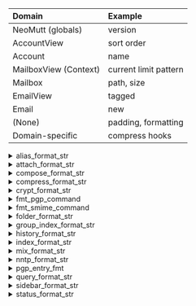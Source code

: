 | Domain                | Example               |
| :-------------------- | :-------------------- |
| NeoMutt (globals)     | version               |
| AccountView           | sort order            |
| Account               | name                  |
| MailboxView (Context) | current limit pattern |
| Mailbox               | path, size            |
| EmailView             | tagged                |
| Email                 | new                   |
| (None)                | padding, formatting   |
| Domain-specific       | compress hooks        |

<details><summary>alias_format_str</summary>

- `%a` Alias name
- `%f` Flags - currently, a 'd' for an alias marked for deletion
- `%n` Index number
- `%r` Address which alias expands to
- `%t` Character which indicates if the alias is tagged for inclusion
</details>

<details><summary>attach_format_str</summary>

- `%C` Character set
- `%c` Character set: convert?
- `%D` Deleted flag
- `%d` Description
- `%e` MIME content-transfer-encoding
- `%f` Filename
- `%F` Filename for content-disposition header
- `%I` Content-disposition, either I (inline) or A (attachment)
- `%m` Major MIME type
- `%M` MIME subtype
- `%n` Attachment number
- `%Q` 'Q', if MIME part qualifies for attachment counting
- `%s` Size
- `%t` Tagged flag
- `%T` Tree chars
- `%u` Unlink
- `%X` Number of qualifying MIME parts in this part and its children
</details>

<details><summary>compose_format_str</summary>

- `%a` Total number of attachments
- `%h` Local hostname
- `%l` Approximate size (in bytes) of the current message
- `%v` NeoMutt version string
</details>

<details><summary>compress_format_str</summary>

- `%f` Compressed file
- `%t` Plaintext, temporary file
</details>

<details><summary>crypt_format_str</summary>

- `%a` Algorithm
- `%A` Algorithm of the principal key
- `%c` Capabilities
- `%C` Capabilities of the principal key
- `%f` Flags
- `%F` Flags of the principal key
- `%k` Key id
- `%K` Key id of the principal key
- `%l` Length
- `%L` Length of the principal key
- `%n` Number
- `%p` Protocol
- `%t` Trust/validity of the key-uid association
- `%u` User id
- `%[...]` Date of key using strftime(3)
</details>

<details><summary>fmt_pgp_command</summary>

- `%a` Value of `$pgp_sign_as` if set, otherwise `$pgp_default_key`
- `%f` File containing a message
- `%p` Expands to PGPPASSFD=0 when a pass phrase is needed, to an empty string otherwise
- `%r` One or more key IDs (or fingerprints if available)
- `%s` File containing the signature part of a multipart/signed attachment when verifying it
</details>

<details><summary>fmt_smime_command</summary>

- `%a` Algorithm used for encryption
- `%C` CA location: Depending on whether `$smime_ca_location` points to a directory or file
- `%c` One or more certificate IDs
- `%d` Message digest algorithm specified with `$smime_sign_digest_alg`
- `%f` File containing a message
- `%i` Intermediate certificates
- `%k` The key-pair specified with `$smime_default_key`
- `%s` File containing the signature part of a multipart/signed attachment when verifying it
</details>

<details><summary>folder_format_str</summary>

- `%C` Current file number
- `%d` Date/time folder was last modified
- `%D` Date/time folder was last modified using `$date_format.`
- `%F` File permissions
- `%f` Filename (with suffix `/`, `@` or `*`)
- `%g` Group name (or numeric gid, if missing)
- `%i` Description of the folder
- `%l` Number of hard links
- `%m` Number of messages in the mailbox
- `%N` N if mailbox has new mail, blank otherwise
- `%n` Number of unread messages in the mailbox
- `%s` Size in bytes
- `%t` `*` if the file is tagged, blank otherwise
- `%u` Owner name (or numeric uid, if missing)
</details>

<details><summary>group_index_format_str</summary>

- `%C` Current newsgroup number
- `%d` Description of newsgroup (becomes from server)
- `%f` Newsgroup name
- `%M` - if newsgroup not allowed for direct post (moderated for example)
- `%N` N if newsgroup is new, u if unsubscribed, blank otherwise
- `%n` Number of new articles in newsgroup
- `%s` Number of unread articles in newsgroup
</details>

<details><summary>history_format_str</summary>

- `%s` History match
</details>

<details><summary>index_format_str</summary>

- `%(fmt)` Date/time when the message was received
- `%a` Address of the author
- `%A` Reply-to address (if present; otherwise: address of author)
- `%b` Filename of the original message folder (think mailbox)
- `%B` The list to which the letter was sent, or else the folder name (%b)
- `%C` Current message number
- `%c` Number of characters (bytes) in the message
- `%D` Date and time of message using `$date_format` and local timezone
- `%d` Date and time of message using `$date_format` and sender's timezone
- `%e` Current message number in thread
- `%E` Number of messages in current thread
- `%Fp` Like %F, but plain. No contextual formatting is applied to recipient name
- `%F` Author name, or recipient name if the message is from you
- `%f` Sender (address + real name), either From: or Return-Path:
- `%Gx` Individual message tag (e.g. notmuch tags/imap flags)
- `%g` Message tags (e.g. notmuch tags/imap flags)
- `%H` Spam attribute(s) of this message
- `%I` Initials of author
- `%i` Message-id of the current message
- `%J` Message tags (if present, tree unfolded, and != parent's tags)
- `%K` The list to which the letter was sent (if any; otherwise: empty)
- `%L` Like %F, except 'lists' are displayed first
- `%l` Number of lines in the message
- `%M` Number of hidden messages if the thread is collapsed
- `%m` Total number of message in the mailbox
- `%n` Author's real name (or address if missing)
- `%N` Message score
- `%O` Like %L, except using address instead of name
- `%P` Progress indicator for the built-in pager (how much of the file has been displayed)
- `%q` Newsgroup name (if compiled with NNTP support)
- `%R` Comma separated list of Cc: recipients
- `%r` Comma separated list of To: recipients
- `%S` Single character status of the message (N/O/D/d/!/r/-)
- `%s` Subject of the message
- `%t` 'To:' field (recipients)
- `%T` The appropriate character from the `$to_chars` string
- `%u` User (login) name of the author
- `%v` First name of the author, or the recipient if the message is from you
- `%W` Name of organization of author ('Organization:' field)
- `%x` 'X-Comment-To:' field (if present and compiled with NNTP support)
- `%X` Number of MIME attachments
- `%y` 'X-Label:' field (if present)
- `%Y` 'X-Label:' field (if present, tree unfolded, and != parent's x-label)
- `%zc` Message crypto flags
- `%zs` Message status flags
- `%zt` Message tag flags
- `%Z` Combined message flags
- `%[fmt]` Message date/time converted to the local time zone
- `%{fmt}` Message date/time converted to sender's time zone
</details>

<details><summary>mix_format_str</summary>

- `%a` The remailer's e-mail address
- `%c` Remailer capabilities
- `%n` The running number on the menu
- `%s` The remailer's short name
</details>

<details><summary>nntp_format_str</summary>

- `%a` Account url
- `%p` Port
- `%P` Port if specified
- `%s` News server name
- `%S` Url schema
- `%u` Username
</details>

<details><summary>pgp_entry_fmt</summary>

- `%a` Algorithm
- `%A` Algorithm of the princ. key
- `%c` Capabilities
- `%C` Capabilities of the princ. key
- `%f` Flags
- `%F` Flags of the princ. key
- `%k` Key id
- `%K` Key id of the principal key
- `%l` Length
- `%L` Length of the princ. key
- `%n` Number
- `%t` Trust/validity of the key-uid association
- `%u` User id
- `%[...]` Date of key using strftime(3)
</details>

<details><summary>query_format_str</summary>

- `%a` Destination address
- `%c` Current entry number
- `%e` Extra information
- `%n` Destination name
- `%t` `*` if current entry is tagged, a space otherwise
</details>

<details><summary>sidebar_format_str</summary>

- `%!` 'n!' Flagged messages
- `%B` Name of the mailbox
- `%D` Description of the mailbox
- `%d` Number of deleted messages
- `%F` Number of Flagged messages in the mailbox
- `%L` Number of messages after limiting
- `%n` N if mailbox has new mail, blank otherwise
- `%N` Number of unread messages in the mailbox
- `%S` Size of mailbox (total number of messages)
- `%t` Number of tagged messages
</details>

<details><summary>status_format_str</summary>

- `%b` Number of incoming folders with unread messages
- `%D` Description of the mailbox
- `%d` Number of deleted messages
- `%f` Full mailbox path
- `%F` Number of flagged messages
- `%h` Hostname
- `%l` Length of mailbox (in bytes)
- `%L` Size (in bytes) of the messages shown
- `%M` Number of messages shown (virtual message count when limiting)
- `%m` Total number of messages
- `%n` Number of new messages
- `%o` Number of old unread messages
- `%p` Number of postponed messages
- `%P` Percent of way through index
- `%R` Number of read messages
- `%r` Readonly/wontwrite/changed flag
- `%S` Current aux sorting method (`$sort_aux`)
- `%s` Current sorting method (`$sort`)
- `%t` # of tagged messages
- `%u` Number of unread messages
- `%V` Currently active limit pattern
- `%v` NeoMutt version
</details>


